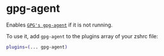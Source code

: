 # gpg-agent

Enables [`GPG's gpg-agent`](https://www.gnupg.org/documentation/manuals/gnupg/) if
it is not running.

To use it, add `gpg-agent` to the plugins array of your zshrc file:

```zsh
plugins=(... gpg-agent)
```
